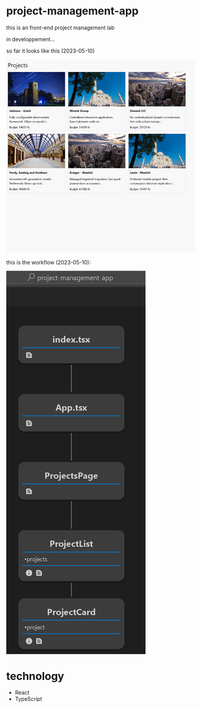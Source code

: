 # project-management-app
  this is an front-end project management lab

in developpement...

so far it looks like this (2023-05-10)

![my image](project_2023_10_05.png)

this is the workflow (2023-05-10):

![my image](Worflow_Tree_2023_05_10.png)


# technology
- React
- TypeScript

